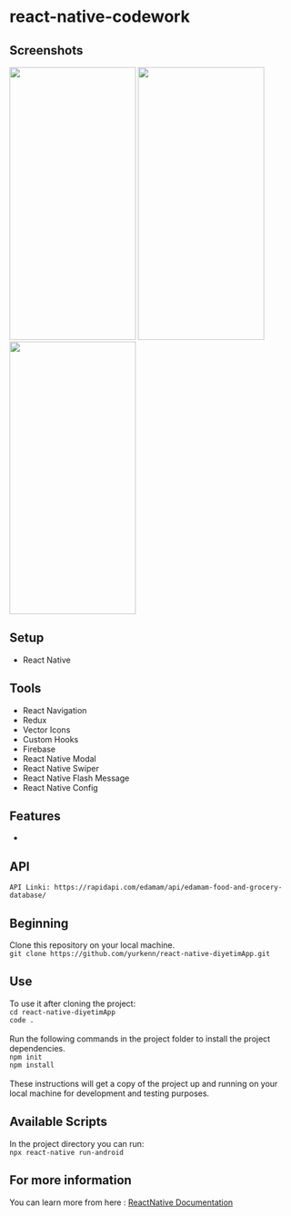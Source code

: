 # react-native-codework

## Screenshots

<div>
<img src="https://user-images.githubusercontent.com/69719126/210265081-21ae8b65-1354-4171-b2b2-d117eeeee634.png" width="222" height="480" />
<img src="https://user-images.githubusercontent.com/69719126/210265082-4bc2bbc3-a6e5-4001-ae39-d40d48818e3a.png" width="222" height="480" />
<img src="https://user-images.githubusercontent.com/69719126/210265085-eb48e777-5d60-43f6-8ae1-82b824d4d64d.png" width="222" height="480" />
</div>

## Setup

- React Native

## Tools

- React Navigation
- Redux
- Vector Icons
- Custom Hooks
- Firebase
- React Native Modal
- React Native Swiper
- React Native Flash Message
- React Native Config

## Features

-

## API

`API Linki: https://rapidapi.com/edamam/api/edamam-food-and-grocery-database/`

## Beginning

Clone this repository on your local machine.
<br>
`git clone https://github.com/yurkenn/react-native-diyetimApp.git`

## Use

To use it after cloning the project:
<br>
`cd react-native-diyetimApp`
<br>
`code .`
<br>
<br>
Run the following commands in the project folder to install the project dependencies.
<br>
`npm init`
<br>
`npm install`
<br>
<br>
These instructions will get a copy of the project up and running on your local machine for development and testing purposes.

## Available Scripts

In the project directory you can run:
<br>
`npx react-native run-android`

## For more information

You can learn more from here : <a href="https://reactnative.dev/">ReactNative Documentation</a>
